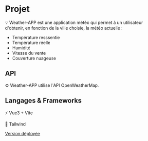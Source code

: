 # Projet

<g-emoji class="g-emoji" alias="bulb" fallback-src="https://github.githubassets.com/images/icons/emoji/unicode/1f4a1.png">💡</g-emoji> Weather-APP est une application météo qui permet à un utilisateur d'obtenir, en fonction de la ville choisie, la météo actuelle :

- Température resssentie
- Température réelle
- Humidité
- Vitesse du vente
- Couverture nuageuse

## API

<g-emoji class="g-emoji" alias="gear" fallback-src="https://github.githubassets.com/images/icons/emoji/unicode/2699.png">⚙️</g-emoji> Weather-APP utilise l'API OpenWeatherMap.

## Langages & Frameworks

<g-emoji class="g-emoji" alias="zap" fallback-src="https://github.githubassets.com/images/icons/emoji/unicode/26a1.png">⚡️</g-emoji> Vue3 + Vite

<g-emoji class="g-emoji" alias="jigsaw" fallback-src="https://github.githubassets.com/images/icons/emoji/unicode/1f9e9.png">🧩</g-emoji> Tailwind

[Version déployée](https://64c27364f027f9020d5f6434--thriving-torte-d0e1ad.netlify.app/)

